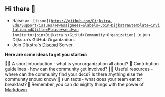 ## Hi there 👋

- Raise an <code> [issue](https://github.com/Dijkstra-Edu/Support/issues/newassignees=&labels=Join+Dijkstra&template=invitation.md&title=Please+send+an invite+to+join+Dijkstra's+GitHub+Community+Organization) </code>to join Dijkstra's GitHub Organization.
- Join DIjkstra's [Discord](https://discord.com/invite/Vs87cBBU) Server.

**Here are some ideas to get you started:**

🙋‍♀️ A short introduction - what is your organization all about?
🌈 Contribution guidelines - how can the community get involved?
👩‍💻 Useful resources - where can the community find your docs? Is there anything else the community should know?
🍿 Fun facts - what does your team eat for breakfast?
🧙 Remember, you can do mighty things with the power of [Markdown](https://docs.github.com/github/writing-on-github/getting-started-with-writing-and-formatting-on-github/basic-writing-and-formatting-syntax)

